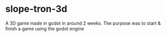 # slope-tron-3d

A 3D game made in godot in around 2 weeks. The purpose was to start & finish a game using the godot engine
